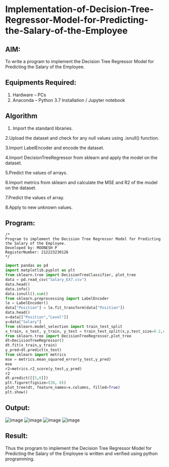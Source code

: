 # Implementation-of-Decision-Tree-Regressor-Model-for-Predicting-the-Salary-of-the-Employee

## AIM:
To write a program to implement the Decision Tree Regressor Model for Predicting the Salary of the Employee.

## Equipments Required:
1. Hardware – PCs
2. Anaconda – Python 3.7 Installation / Jupyter notebook

## Algorithm
1. Import the standard libraries.

2.Upload the dataset and check for any null values using .isnull() function.

3.Import LabelEncoder and encode the dataset.

4.Import DecisionTreeRegressor from sklearn and apply the model on the dataset.

5.Predict the values of arrays.

6.Import metrics from sklearn and calculate the MSE and R2 of the model on the dataset.

7.Predict the values of array.

8.Apply to new unknown values.
## Program:
```
/*
Program to implement the Decision Tree Regressor Model for Predicting the Salary of the Employee.
Developed by: MOONESH P
RegisterNumber: 212223230126
*/
```
```python 
import pandas as pd
import matplotlib.pyplot as plt
from sklearn.tree import DecisionTreeClassifier, plot_tree
data = pd.read_csv("Salary_EX7.csv")
data.head()
data.info()
data.isnull().sum()
from sklearn.preprocessing import LabelEncoder
le = LabelEncoder()
data["Position"] = le.fit_transform(data["Position"])
data.head()
x=data[["Position","Level"]]
y=data["Salary"]
from sklearn.model_selection import train_test_split
x_train, x_test, y_train, y_test = train_test_split(x,y,test_size=0.2,random_state=2)
from sklearn.tree import DecisionTreeRegressor,plot_tree
dt=DecisionTreeRegressor()
dt.fit(x_train,y_train)
y_pred=dt.predict(x_test)
from sklearn import metrics
mse = metrics.mean_squared_error(y_test,y_pred)
mse
r2=metrics.r2_score(y_test,y_pred)
r2
dt.predict([[5,6]])
plt.figure(figsize=(20, 8))
plot_tree(dt, feature_names=x.columns, filled=True)
plt.show()
```
## Output:
![image](https://github.com/user-attachments/assets/99c79ebf-ca67-4beb-86ae-3c8ef0af1687)
![image](https://github.com/user-attachments/assets/25e3ec08-f05a-483a-8ff9-859d04148db6)
![image](https://github.com/user-attachments/assets/f877f2cd-d9d3-46e2-aa56-180538ef3ba3)
![image](https://github.com/user-attachments/assets/c031297c-2f4b-4de1-a5f9-12f0603d3ad9)

## Result:
Thus the program to implement the Decision Tree Regressor Model for Predicting the Salary of the Employee is written and verified using python programming.
